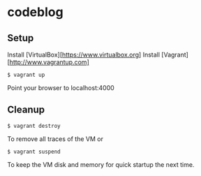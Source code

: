 codeblog
========

Setup
-----

Install [VirtualBox][https://www.virtualbox.org]
Install [Vagrant][http://www.vagrantup.com]

	$ vagrant up
	
Point your browser to localhost:4000

Cleanup
-------

	$ vagrant destroy

To remove all traces of the VM or

	$ vagrant suspend

To keep the VM disk and memory for quick startup the next time.